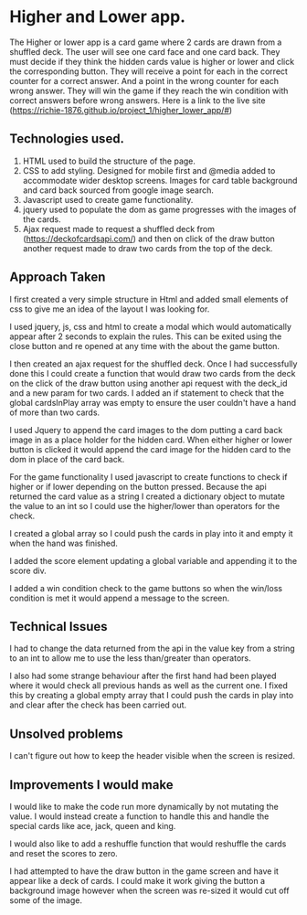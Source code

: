 # Higher and Lower app.

The Higher or lower app is a card game where 2 cards are drawn from a shuffled deck. The user will see one card face and one card back. They must decide if they think the hidden cards value is higher or lower and click the corresponding button. They will receive a point for each in the correct counter for a correct answer. And a point in the wrong counter for each wrong answer. They will win the game if they reach the win condition with correct answers before wrong answers. Here is a link to the live site (https://richie-1876.github.io/project_1/higher_lower_app/#)

## Technologies used.

1. HTML used to build the structure of the page.
2. CSS to add styling. Designed for mobile first and @media added to accommodate wider desktop screens. Images for card table background and card back sourced from google image search.
3. Javascript used to create game functionality.
4. jquery used to populate the dom as game progresses with the images of the cards.
5. Ajax request made to request a shuffled deck from (https://deckofcardsapi.com/) and then on click of the draw button another request made to draw two cards from the top of the deck.

## Approach Taken

I first created a very simple structure in Html and added small elements of css to give me an idea of the layout I was looking for.

I used jquery, js, css and html to create a modal which would automatically appear after 2 seconds to explain the rules. This can be exited using the close button and re opened at any time with the about the game button.

I then created an ajax request for the shuffled deck. Once I had successfully done this I could create a function that would draw two cards from the deck on the click of the draw button using another api request with the deck_id and a new param for two cards. I added an if statement to check that the global cardsInPlay array was empty to ensure the user couldn't have a hand of more than two cards.

I used Jquery to append the card images to the dom putting a card back image in as a place holder for the hidden card. When either higher or lower button is clicked it would append the card image for the hidden card to the dom in place of the card back.

For the game functionality I used javascript to create functions to check if higher or if lower depending on the button pressed. Because the api returned the card value as a string I created a dictionary object to mutate the value to an int so I could use the higher/lower than operators for the check.

I created a global array so I could push the cards in play into it and empty it when the hand was finished.

I added the score element updating a global variable and appending it to the score div.

I added a win condition check to the game buttons so when the win/loss condition is met it would append a message to the screen.

## Technical Issues

I had to change the data returned from the api in the value key from a string to an int to allow me to use the less than/greater than operators.

I also had some strange behaviour after the first hand had been played where it would check all previous hands as well as the current one. I fixed this by creating a global empty array that I could push the cards in play into and clear after the check has been carried out.

## Unsolved problems

I can't figure out how to keep the header visible when the screen is resized.

## Improvements I would make

I would like to make the code run more dynamically by not mutating the value. I would instead create a function to handle this and handle the special cards like ace, jack, queen and king.

I would also like to add a reshuffle function that would reshuffle the cards and reset the scores to zero.

I had attempted to have the draw button in the game screen and have it appear like a deck of cards. I could make it work giving the button a background image however when the screen was re-sized it would cut off some of the image.
